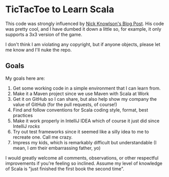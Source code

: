 # TicTacToe to Learn Scala

This code was strongly influenced by [Nick Knowlson's Blog Post](http://www.nickknowlson.com/blog/2013/03/28/seven-languages-week-4-day-1/).
His code was pretty cool, and I have dumbed it down a little so, for example, it only supports a 3x3 version of the game.

I don't think I am violating any copyright, but if anyone objects, please let me know and I'll nuke the repo.

## Goals
My goals here are:

1. Get some working code in a simple environment that I can learn from.
2. Make it a Maven project since we use Maven with Scala at Work
3. Get it on GitHub so I can share, but also help show my company the value of GitHub (for the pull requests, of course!)
4. Find and follow conventions for Scala coding style, format, best practices
5. Make it work properly in IntelliJ IDEA which of course it just did since IntelliJ _rocks_
6. Try out test frameworks since it seemed like a silly idea to me to recreate one.  Call me crazy.
7. Impress my kids, which is remarkably difficult but understandable (I mean, I _am_ their embarrassing father, yo)

I would greatly welcome all comments, observations, or other respectful improvements if you're feeling so inclined.
Assume my level of knowledge of Scala is "just finished the first book the second time".